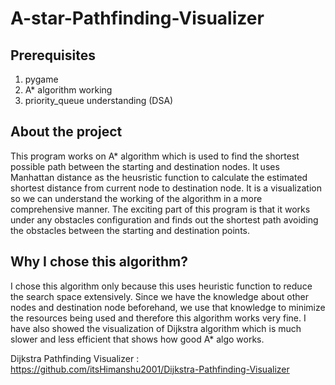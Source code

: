 # A-star-Pathfinding-Visualizer

## Prerequisites 
1. pygame
2. A* algorithm working 
3. priority_queue understanding (DSA)

## About the project
This program works on A* algorithm which is used to find the shortest possible path between the starting and destination nodes. It uses Manhattan distance as the heusristic function to calculate the estimated shortest distance from current node to destination node. It is a visualization so we can understand the working of the algorithm in a more comprehensive manner. The exciting part of this program is that it works under any obstacles configuration and finds out the shortest path avoiding the obstacles between the starting and destination points. 

## Why I chose this algorithm?
I chose this algorithm only because this uses heuristic function to reduce the search space extensively. Since we have the knowledge about other nodes and destination node beforehand, we use that knowledge to minimize the resources being used and therefore this algorithm works very fine. I have also showed the visualization of Dijkstra algorithm which is much slower and less efficient that shows how good A* algo works.

Dijkstra Pathfinding Visualizer : https://github.com/itsHimanshu2001/Dijkstra-Pathfinding-Visualizer

